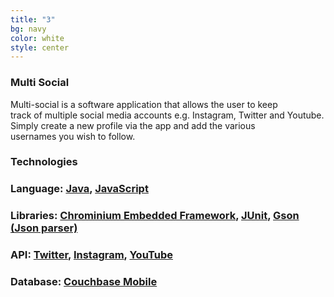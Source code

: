 ```yaml
---
title: "3"
bg: navy
color: white
style: center
---
```

### **Multi Social**
Multi-social is a software application that allows the user to keep  
track of multiple social media accounts e.g. Instagram, Twitter and Youtube.    
Simply create a new profile via the app and add the various   
usernames you wish to follow.    
  
### **Technologies**

### **Language**: [Java](https://www.oracle.com/java/index.html), [JavaScript](https://www.javascript.com)

### **Libraries**: [Chrominium Embedded Framework](https://en.wikipedia.org/wiki/Chromium_Embedded_Framework), [JUnit](http://junit.org/junit4/), [Gson (Json parser)](https://github.com/google/gson)

### **API**: [Twitter](https://dev.twitter.com/docs), [Instagram](https://www.instagram.com/developer/), [YouTube](https://developers.google.com/youtube/documentation/)

### **Database**: [Couchbase Mobile](http://www.couchbase.com)
